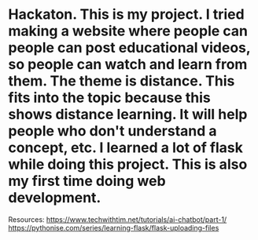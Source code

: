 # Hackaton. This is my project. I tried making a website where people can people can post educational videos, so people can watch and learn from them. The theme is distance. This fits into the topic because this shows distance learning. It will help people who don't understand a concept, etc. I learned a lot of flask while doing this project. This is also my first time doing web development.
Resources: https://www.techwithtim.net/tutorials/ai-chatbot/part-1/
https://pythonise.com/series/learning-flask/flask-uploading-files
